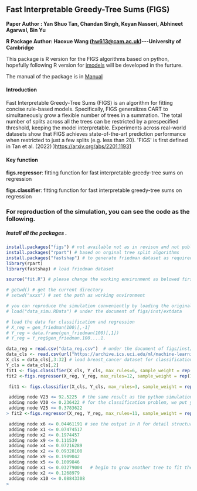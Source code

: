 ## Fast Interpretable Greedy-Tree Sums (FIGS)

**Paper Author : Yan Shuo Tan, Chandan Singh, Keyan Nasseri, Abhineet Agarwal, Bin Yu**

**R Package Author:  Haoxue Wang (hw613@cam.ac.uk)---University of Cambridge**

This package is R version for the FIGS algorithms based on python, hopefully following R version for [imodels](https://github.com/csinva/imodels) will be developed in the furture.

The manual of the package is in [Manual](https://github.com/wanghaoxue1/figs/blob/main/figs_0.8.pdf)

#### Introduction

Fast Interpretable Greedy-Tree Sums (FIGS) is an algorithm for fitting concise rule-based models. Specifically, FIGS generalizes CART to simultaneously grow a flexible number of trees in a summation. The total number of splits across all the trees can be restricted by a prespecified threshold, keeping the model interpretable.
Experiments across real-world datasets show that FIGS achieves state-of-the-art prediction performance when restricted to just a few splits (e.g. less than 20). 'FIGS' is first defined in Tan et al. (2022) )<https://arxiv.org/abs/2201.11931>

#### Key function

**figs.regressor**:  fitting function for fast interpretable greedy-tree sums on regression

**figs.classifier**: fitting function for fast interpretable greedy-tree sums on regression


### **For reproduction of the simulation, you can see the code as the following.**



##### Install all the packages .

```R
install.packages("figs") # not available not as in revison and not published yet
install.packages("rpart") # based on orginal tree split algorithms
install.packages("fastshap") # to generate friedman dataset as required 
library(rpart)
library(fastshap) # load friedman dataset
```



```R
source("fit.R") # please change the working environment as belowed first

# getwd() # get the current directory
# setwd("xxxx") # set the path as working environment

# you can reproduce the simulation conveniently by loading the original data
# load("data_simu.RData") # under the document of figs/inst/extdata

# load the data for classification and regression
# X_reg = gen_friedman(100)[,-1]
# Y_reg = data.frame(gen_friedman(100)[,1])
# Y_reg = Y_reg$gen_friedman.100....1.

data_reg = read.csv("data_reg.csv")  # under the document of figs/inst/extdata
data_cls <- read.csv(url("https://archive.ics.uci.edu/ml/machine-learning-databases/breast-cancer-wisconsin/wdbc.data"), header = FALSE)
X_cls = data_cls[,3:32] # load breast_cancer dataset for classification
Y_cls = data_cls[,2]   
fit1 <- figs.classifier(X_cls, Y_cls, max_rules=6, sample_weight = rep(1,nrow(X_cls)))
fit2 <-figs.regressor(X_reg, Y_reg, max_rules=12, sample_weight = rep(1,nrow(X_cls)))

```

```R
 fit1 <- figs.classifier(X_cls, Y_cls, max_rules=3, sample_weight = rep(1,nrow(X_cls)))

 adding node V23 <= 92.5225  # the same result as the python simulation
 adding node V30 <= 0.236422 # for the classification problem, we put y into number for residual caculation
 adding node V25 <= 0.3783622
> fit2 <-figs.regressor(X_reg, Y_reg, max_rules=11, sample_weight = rep(1,nrow(X_cls)))

 adding node x6 <= 0.04461191 # see the output in R for detail structure
 adding node x1 <= 0.07474517 
 adding node x2 <= 0.1974457
 adding node x9 <= 0.111539
 adding node x4 <= 0.07216289
 adding node x2 <= 0.09328108
 adding node x9 <= 0.1909042  
 adding node x5 <= 0.1009846
 adding node x1 <= 0.03279004   # begin to grow another tree to fit the data
 adding node x2 <= 0.1268979
 adding node x10 <= 0.08843308
> 
```
